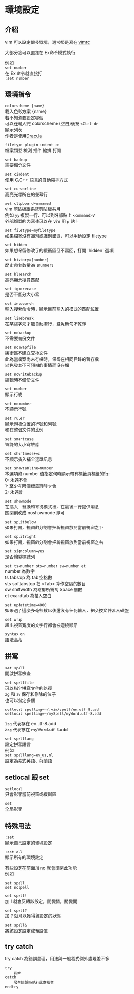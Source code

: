 # 環境設定

## 介紹

vim 可以設定很多環境，通常都是寫在 [vimrc](../shen-me-shi-vimrc/)

大部分接可以直接在 Ex命令模式執行

例如  
`set number`  
在 Ex 命令就直接打  
`:set number`

## 環境指令

`colorscheme {name}`  
載入色彩方案 {name}  
若不知道要設定哪個  
可以在輸入完 colorscheme \(空白\)後按 `<Ctrl-d>`  
顯示列表  
作者是使用[Dracula](../wai-gua-tui-jian/wai-guan/dracula.md)

`filetype plugin indent on`  
檔案類型 檢測 插件 縮排 打開

`set backup`  
需要備份文件

`set cindent`  
使用 C/C++ 語言的自動縮排方式

`set cursorline`  
高亮光標所在的螢幕行

`set clipboard=unnamed`  
vim 剪貼板跟系統剪貼板共用  
例如 `yy` 複製一行，可以到外部貼上 `<command>V`  
外部複製的內容也可以在 vim 用 `p` 貼上

`set filetype=myfiletype`  
如果檔案沒有識別或識別錯誤，可以手動設定 filetype

`set hidden`  
如果想保留修改了的緩衝區但不寫回，打開 'hidden' 選項

`set history=[number]`  
歷史命令數量為 `[number]`

`set hlsearch`  
高亮顯示搜尋匹配

`set ignorecase`  
是否不區分大小寫

`set incsearch`  
輸入搜索命令時，顯示目前輸入的模式的匹配位置

`set linebreak`  
在某些字元才能自動摺行，避免斷句不乾淨 

`set nobackup`  
不需要備份文件

`set noswapfile`  
緩衝區不建立交換文件  
此為當檔案尚未存檔時，保留在相同目錄的暫存檔  
以免發生不可預期的事情而沒存檔

`set nowritebackup`  
編輯時不備份文件

`set number`  
顯示行號

`set nonumber`  
不顯示行號

`set ruler`  
顯示游標位置的行號和列號  
和在整個文件的比例

`set smartcase`  
智能的大小寫敏感

`set shortmess+=c`  
不顯示插入補全選單訊息

`set showtabline=number`  
本選項的 number 值指定何時顯示帶有標籤頁標籤的行:  
 0: 永遠不會  
1: 至少有兩個標籤頁時才會  
2: 永遠會

`set showmode`  
在插入，替換和可視模式裡，在最後一行提供消息  
關閉則改成 noshowmode 即可

`set splitbelow`  
如果打開，視窗的分割會把新視窗放到當前視窗之下

`set splitright`  
如果打開，視窗的分割會把新視窗放到當前視窗之右

`set signcolumn=yes`  
是否繪製標誌列

`set ts=number sts=number sw=number et`  
number 為數字  
ts tabstop 為 tab 空格數  
sts softtabstop 把 &lt;Tab&gt; 算作空隔的數目  
sw shiftwidth 為縮排所需的 Space 個數  
et exandtab 為插入空白

`set updatetime=4000`  
如果過了這麼多毫秒數以後還沒有任何輸入，把交換文件寫入磁盤

`set wrap`  
超出視窗寬度的文字行都會被迴繞顯示 

`syntax on`  
語法高亮

## 拼寫

`set spell`  
開啟拼寫檢查

`set spellfile`  
可以指定拼寫文件的路徑  
`zg` 和 `zw` 保存和刪除的位子  
也可以指定多個

```text
setlocal spelling=~/.vim/spell/en.utf-8.add
setlocal spelling=~/mySpell/myWord.utf-8.add
```

`1zg` 代表存在 en.utf-8.add  
`2zg` 代表存在 myWord.utf-8.add

`set spelllang`  
設定拼寫語言  
例如  
`set spelllang=en_us,nl`  
設定為美式英語、荷蘭語

## setlocal 跟 set

`setlocal`  
只會影響當前視窗或緩衝區

`set`  
全局影響

## 特殊用法

`:set`  
顯示自己設定的環境設定

`:set all`  
顯示所有的環境設定

有些設定在前面加 no 就會關閉此功能  
例如

```text
set spell
set nospell
```

`set spell!`  
加 ! 就會反轉該設定，開變關，關變開

`set spell?`  
加 ? 就可以獲得該設定的狀態

`set spell&`  
將該設定設定成預設值

## try catch

try catch 為錯誤處理，用法與一般程式例外處理差不多

```text
try
    指令
catch
    發生錯誤時執行此處指令
endtry
```

